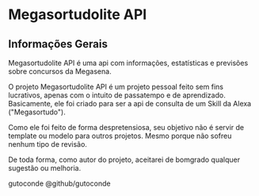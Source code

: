 # Megasortudolite API

## Informações Gerais

Megasortudolite API é uma api com informações, estatísticas e previsões sobre concursos da Megasena. 

O projeto Megasortudolite API é um projeto pessoal feito sem fins lucrativos, apenas com o intuito de passatempo e de aprendizado. Basicamente, ele foi criado para ser a api de consulta de um Skill da Alexa ("Megasortudo").

Como ele foi feito de forma despretensiosa, seu objetivo não é servir de template ou modelo para outros projetos. Mesmo porque não sofreu nenhum tipo de revisão. 

De toda forma, como autor do projeto, aceitarei de bomgrado qualquer sugestão ou melhoria.

gutoconde
@github/gutoconde